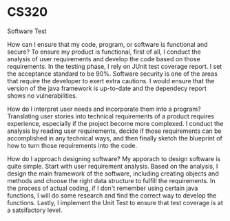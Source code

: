 # CS320
Software Test

How can I ensure that my code, program, or software is functional and secure?
To ensure my product is functional, first of all, I conduct the analysis of user requirements and develop the code based on those requirements. In the testing phase, I rely on JUnit test coverage report. I set the acceptance standard to be 90%. Software security is one of the areas that require the developer to exert extra cautions. I would ensure that the version of the java framework is up-to-date and the dependecy report shows no vulnerabilities. 


How do I interpret user needs and incorporate them into a program?
Translating user stories into technical requirements of a product requires experience, especially if the project become more complexed. I conduct the analysis by  reading user requirements, decide if those requirements can be accomplished in any technical ways, and then finally sketch the blueprint of how to turn those requirements into the code. 


How do I approach designing software?
My apporach to design software is quite simple. Start with user requirement analysis. Based on the analysis, I design the main framework of the software, including creating objects and methods and choose the right data structure to fulfill the requirements. In the process of actual coding, if I don't remember using certain java functions, I will do some research and find the correct way to develop the functions. Lastly, I implement the Unit Test to ensure that test coverage is at a satsifactory level. 
